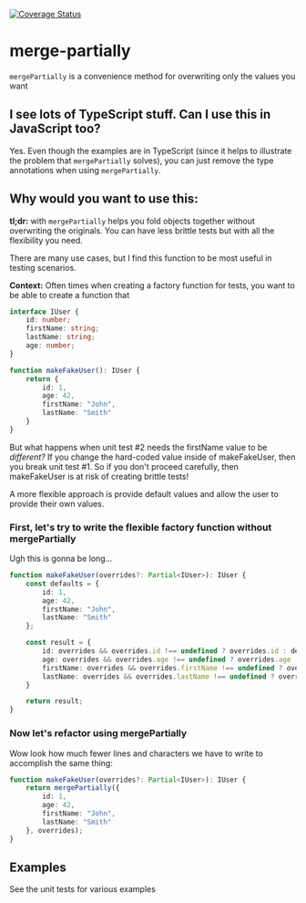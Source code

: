 [![Coverage Status](https://coveralls.io/repos/github/dgreene1/merge-partially/badge.svg?branch=master)](https://coveralls.io/github/dgreene1/merge-partially?branch=master)

# merge-partially
`mergePartially` is a convenience method for overwriting only the values you want

## I see lots of TypeScript stuff. Can I use this in JavaScript too?

Yes. Even though the examples are in TypeScript (since it helps to illustrate the problem that `mergePartially` solves), you can just remove the type annotations when using `mergePartially`.

## Why would you want to use this:

**tl;dr:** with `mergePartially` helps you fold objects together without overwriting the originals. You can have less brittle tests but with all the flexibility you need.

There are many use cases, but I find this function to be most useful in testing scenarios.

**Context:** Often times when creating a factory function for tests, you want to be able to create a function that

```typescript
interface IUser {
    id: number;
    firstName: string;
    lastName: string;
    age: number;
}

function makeFakeUser(): IUser {
    return {
        id: 1,
        age: 42,
        firstName: "John",
        lastName: "Smith"
    }
}
```

But what happens when unit test #2 needs the firstName value to be _different?_ If you change the hard-coded value inside of makeFakeUser, then you break unit test #1. So if you don't proceed carefully, then makeFakeUser is at risk of creating brittle tests!

A more flexible approach is provide default values and allow the user to provide their own values.

### First, let's try to write the flexible factory function without mergePartially

Ugh this is gonna be long...
```typescript
function makeFakeUser(overrides?: Partial<IUser>): IUser {
    const defaults = {
        id: 1,
        age: 42,
        firstName: "John",
        lastName: "Smith"
    };

    const result = {
        id: overrides && overrides.id !== undefined ? overrides.id : defaults.id,
        age: overrides && overrides.age !== undefined ? overrides.age : defaults.age,
        firstName: overrides && overrides.firstName !== undefined ? overrides.firstName : defaults.firstName,
        lastName: overrides && overrides.lastName !== undefined ? overrides.lastName : defaults.lastName,
    }

    return result;
}
```

### Now let's refactor using mergePartially

Wow look how much fewer lines and characters we have to write to accomplish the same thing:
```typescript
function makeFakeUser(overrides?: Partial<IUser>): IUser {
    return mergePartially({
        id: 1,
        age: 42,
        firstName: "John",
        lastName: "Smith"
    }, overrides);
}
```

## Examples

See the unit tests for various examples
